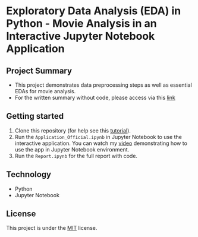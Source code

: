 # Exploratory Data Analysis (EDA) in Python - Movie Analysis in an Interactive Jupyter Notebook Application
## Project Summary
* This project demonstrates data preprocessing steps as well as essential EDAs for movie analysis. 
* For the written summary without code, please access via this [link](https://curiousduke.blog/2020/07/24/exploratory-data-analysis-eda-in-python-movie-analysis-in-an-interactive-jupyter-notebook-application/)

## Getting started
1. Clone this repository (for help see this [tutorial](https://help.github.com/articles/cloning-a-repository/)).
2. Run the `Application_Official.ipynb` in Jupyter Notebook to use the interactive application. You can watch my [video](https://www.youtube.com/watch?v=h5BQc081ZtA&feature=youtu.be) demonstrating how to use the app in Jupyter Notebook environment. 
3. Run the `Report.ipynb` for the full report with code. 

## Technology
* Python
* Jupyter Notebook

## License
This project is under the [MIT](https://github.com/dukele35/time_series1/blob/master/LICENSE) license. 

